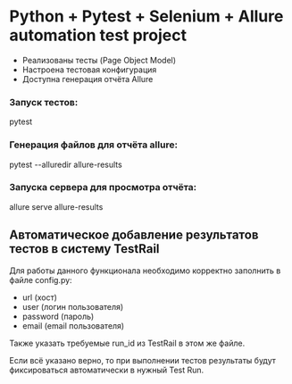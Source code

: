 # Python + Pytest + Selenium + Allure automation test project

+ Реализованы тесты (Page Object Model)
+ Настроена тестовая конфигурация
+ Доступна генерация отчёта Allure
### Запуск тестов:

pytest

### Генерация файлов для отчёта allure:

pytest --alluredir allure-results

### Запуска сервера для просмотра отчёта:

allure serve allure-results

## Автоматическое добавление результатов тестов в систему TestRail
Для работы данного функционала необходимо корректно заполнить в файле config.py:
+ url (хост)
+ user (логин пользователя)
+ password (пароль)
+ email (email пользователя)

Также указать требуемые run_id из TestRail в этом же файле.

Если всё указано верно, то при выполнении тестов результаты будут фиксироваться автоматически в нужный Test Run.
